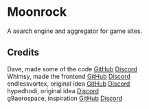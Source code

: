 # Moonrock
A search engine and aggregator for game sites.
## Credits
Dave, made some of the code [GitHub](https://github.com/dave9123) [Discord](https://discord.com/users/781708312466554940)
<br />
Whimsy, made the frontend [GitHub](https://github.com/InAWhimsicalManner) [Discord](https://discord.com/users/1127936626883035227)
<br />
endlessvortex, original idea [GitHub](https://github.com/MovByte) [Discord](https://discord.com/users/980548613614764093)
<br />
hypedhodi, original idea [Discord](https://discord.com/users/1064073328589021214)
<br />
g9aerospace, inspiration [GitHub](https://github.com/g9militantsYT) [Discord](https://discord.com/users/928267278540242964)